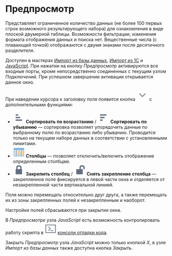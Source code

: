 # Предпросмотр

Представляет ограниченное количество данных (не более 100 первых строк возможного результирующего набора) для ознакомления в виде плоской двумерной таблицы. Возможности фильтрации, изменения формата отображения данных и поиска нет. Вещественные числа (с плавающей точкой) отображаются с двумя знаками после десятичного разделителя.

Доступен в мастерах [Импорт из базы данных](../../integration/import/database.md), [Импорт из 1С](../../integration/import/1c-db.md) и [JavaScript](../../processors/programming/java-script/README.md). При нажатии на кнопку *Предпросмотр* активируются все входные порты, кроме непосредственно соединенных с текущим узлом *Подключений*. При успешном завершении активации открывается данное окно.

При наведении курсора к заголовку поля появится кнопка ![ ](../../images/icons/toolbar-controls/down_default.svg) с дополнительными функциями:

* ![ ](../../images/icons/toolbar-controls/low-to-hight_default.svg) **Сортировать по возрастанию** / ![ ](../../images/icons/toolbar-controls/hight-to-low_default.svg) **Сортировать по убыванию** — сортировка позволяет упорядочить данные по выбранному полю по возрастанию либо убыванию. Проводится только на текущем наборе данных в соответствии с установленными лимитами.
* ![ ](../../images/icons/grid/columns.svg) **Столбцы** — позволяет отключить/включить отображение определенным столбцам.
* ![ ](../../images/icons/toolbar-controls/locked_default.svg) **Закрепить столбец** / ![ ](../../images/icons/toolbar-controls/unlocked_default.svg) **Снять закрепление столбца** — закрепленное поле фиксируется в левой части окна и отделяется от незакрепленной части вертикальной линией.

Поля можно перемещать относительно друг друга, а также перемещать их из зоны закрепленных полей к незакрепленным и наоборот.

Настройки полей сбрасываются при закрытии окна.

В *Предпросмотре* узла *JavaScript* есть возможность контролировать работу скрипта в ![консоль](../../images/icons/javascript/console.svg) [консоли отладки кода](../../processors/programming/java-script/console.md).

Закрыть *Предпросмотр* узла *JavaScript* можно только кнопкой *X*, в узле *Импорт из базы данных* также доступна кнопка *Закрыть*.
